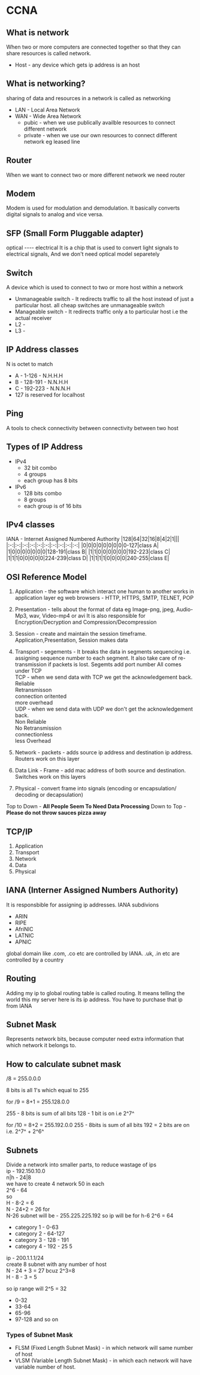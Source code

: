 # CCNA

## What is network
When two or more computers are connected together so that they can share resources is called network.

- Host - any device which gets ip address is an host

## What is networking?
sharing of data and resources in a network is called as networking

- LAN - Local Area Network
- WAN - Wide Area Network
  - pubic - when we use publically availble resources to connect different network
  - private - when we use our own resources to connect different network eg leased line

## Router
When we want to connect two or more different network we need router

## Modem
Modem is used for modulation and demodulation.
It basically converts digital signals to analog and vice versa.

## SFP (Small Form Pluggable adapter)
optical ---- electrical
It is a chip that is used to convert light signals to electrical signals, And we don't need optical model separetely

## Switch
A device which is used to connect to two or more host within a network 

- Unmanageable switch - It redirects traffic to all the host instead of just a particular host. all cheap switches are unmanageable switch
- Manageable switch - It redirects traffic only a to particular host i.e the actual receiver
- L2 - 
- L3 - 

## IP Address classes
N is octet to match
- A - 1-126 - N.H.H.H 
- B - 128-191 - N.N.H.H
- C - 192-223 - N.N.N.H
- 127 is reserved for localhost

## Ping
A tools to check connectivity between connectivity between two host

## Types of IP Address
- IPv4 
  - 32 bit combo
  - 4 groups
  - each group has 8 bits
- IPv6
  - 128 bits combo    
  - 8 groups
  - each group is of 16 bits

## IPv4 classes
IANA - Internet Assigned Numbered Authority 
|128|64|32|16|8|4|2|1|||
|:-:|:-:|:-:|:-:|:-:|:-:|:-:|:-:|:-:|:-:|
|0|0|0|0|0|0|0|0|0-127|class A|
|1|0|0|0|0|0|0|0|128-191|class B|
|1|1|0|0|0|0|0|0|192-223|class C|
|1|1|1|0|0|0|0|0|224-239|class D|
|1|1|1|1|0|0|0|0|240-255|class E|

## OSI Reference Model
1. Application - the software which interact one human to another works in application layer 
eg  web browsers - HTTP, HTTPS, SMTP, TELNET, POP
1. Presentation - tells about the format of data
eg Image-png, jpeg, Audio-Mp3, wav, Video-mp4 or avi
It is also responsible for Encryption/Decryption and Compression/Decompression
1. Session - create and maintain the session timeframe. Application,Presentation, Session makes data
1. Transport - segements - It breaks the data in segments sequencing i.e. assigning sequence number to each segment. It also take care of re-transmission if packets is lost.
Segemts add port number
All comes under TCP\
  TCP - when we send data with TCP we get the acknowledgement back.\
    Reliable\
    Retransmisson\
    connection oritented\
    more overhead\
  UDP - when we send data with UDP we don't get the acknowledgement back.\
     Non Reliable\
     No Retransmission\
     connectionless\
     less Overhead

1. Network - packets - adds source ip address and destination ip address. Routers work on this layer
1. Data Link - Frame - add mac address of both source and destination. Switches work on this layers 
1. Physical - convert frame into signals (encoding or encapsulation/ decoding or decapsulation)

Top to Down - **All People Seem To Need Data Processing**
Down to Top - **Please do not throw sauces pizza away**

## TCP/IP 
1. Application
1. Transport
1. Network
1. Data
1. Physical 

## IANA (Interner Assigned Numbers Authority)
It is responsbible for assigning ip addresses.
IANA subdivions
- ARIN
- RIPE
- AfriNIC
- LATNIC
- APNIC

global domain like .com, .co etc are controlled by IANA.
.uk, .in etc are controlled by a country

## Routing
Adding my ip to global routing table is called routing. It means telling the world this my server here is its ip address. You have to purchase that ip from IANA

## Subnet Mask
Represents network bits, because computer need extra information that which network it belongs to.


## How to calculate subnet mask

/8 = 255.0.0.0

8 bits is all 1's which equal to 255

for /9 = 8+1 = 255.128.0.0

255 - 8 bits is sum of all bits
128 - 1 bit is on i.e 2^7^

for /10 = 8+2 = 255.192.0.0
255 - 8bits is sum of all bits
192 = 2 bits are on i.e. 2^7^ + 2^6^

## Subnets
Divide a network into smaller parts, to reduce wastage of ips\
ip - 192.150.10.0\
n|h - 24|8\
we have to create 4 network 50 in each\
2^6 - 64\
so\
H - 8-2 = 6\
N - 24+2 = 26
for\
N-26
subnet will be - 255.225.225.192
so ip will be for h-6 2^6 = 64
- category 1 - 0-63
- category 2 - 64-127
- category 3 - 128 - 191
- category 4 - 192 - 25 5


ip - 200.1.1.1/24\
create 8 subnet with any number of host\
N - 24 + 3 = 27  bcuz 2^3=8\
H - 8 - 3 = 5

so ip range will 2^5 = 32
- 0-32
- 33-64
- 65-96
- 97-128 and so on



### Types of Subnet Mask
- FLSM (Fixed Length Subnet Mask) - in which network will same number of host
- VLSM (Variable Length Subnet Mask) - in which each network will have variable number of host.

